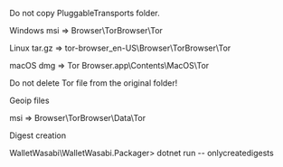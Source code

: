 

Do not copy PluggableTransports folder. 

Windows
msi => Browser\TorBrowser\Tor

Linux
tar.gz => tor-browser_en-US\Browser\TorBrowser\Tor

macOS
dmg => Tor Browser.app\Contents\MacOS\Tor

Do not delete Tor file from the original folder!

Geoip files

msi => Browser\TorBrowser\Data\Tor

Digest creation 

WalletWasabi\WalletWasabi.Packager> dotnet run -- onlycreatedigests